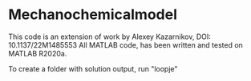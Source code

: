 # Mechanochemicalmodel
This code is an extension of work by Alexey Kazarnikov, DOI: 10.1137/22M1485553
All MATLAB code, has been written and tested on MATLAB R2020a. 

To create a folder with solution output, run "loopje" 

